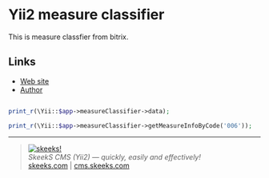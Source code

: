 Yii2 measure classifier
===================================

This is measure classfier from bitrix.

Links
------
* [Web site](https://cms.skeeks.com)
* [Author](https://skeeks.com)


```php

print_r(\Yii::$app->measureClassifier->data);

print_r(\Yii::$app->measureClassifier->getMeasureInfoByCode('006'));

```
___

> [![skeeks!](https://skeeks.com/img/logo/logo-no-title-80px.png)](https://skeeks.com)  
<i>SkeekS CMS (Yii2) — quickly, easily and effectively!</i>  
[skeeks.com](https://skeeks.com) | [cms.skeeks.com](https://cms.skeeks.com)



